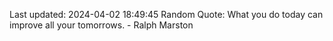Last updated: 2024-04-02 18:49:45
Random Quote: What you do today can improve all your tomorrows. - Ralph Marston